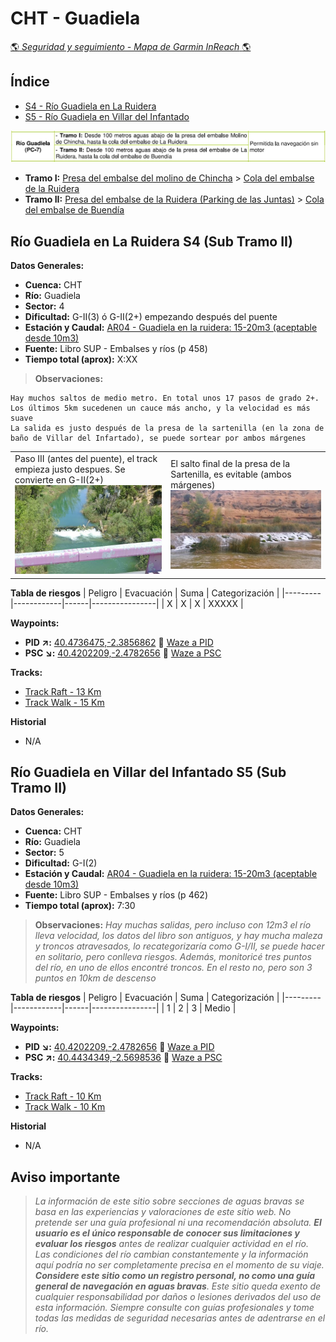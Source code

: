 # CHT - Guadiela
[:earth_americas: *Seguridad y seguimiento - Mapa de Garmin InReach* :earth_americas:](https://share.garmin.com/gpalacios82)

## Índice
* [S4 - Río Guadiela en La Ruidera](./CHT-Guadiela.md#río-guadiela-en-la-ruidera-s4-sub-tramo-ii)
* [S5 - Río Guadiela en Villar del Infantado](./CHT-Guadiela.md#río-guadiela-en-villar-del-infantado-s5-sub-tramo-ii)

![](../misc/images/cht-guadiela.jpg)

* **Tramo I:** [Presa del embalse del molino de Chincha](https://maps.app.goo.gl/kopDQTeuA5kzkeB96) > [Cola del embalse de la Ruidera](https://maps.app.goo.gl/5LoFkw9HUSgJK7iG8)
* **Tramo II:** [Presa del embalse de la Ruidera (Parking de las Juntas)](https://maps.app.goo.gl/TgsDYqKD69TDmfCY6) > [Cola del embalse de Buendía](https://maps.app.goo.gl/faLCwpQdgJwi5Top7)

## Río Guadiela en La Ruidera S4 (Sub Tramo II)

**Datos Generales:**
* **Cuenca:** CHT
* **Río:** Guadiela
* **Sector:** 4
* **Dificultad:** G-II(3) ó G-II(2+) empezando después del puente
* **Estación y Caudal:** [AR04 - Guadiela en la ruidera: 15-20m3 (aceptable desde 10m3)](https://saihtajo.chtajo.es/stmobile/index.php?url=/tr/ficha/estacion:AR04)
* **Fuente:** Libro SUP - Embalses y ríos (p 458)
* **Tiempo total (aprox):** X:XX

> **Observaciones:**
```
Hay muchos saltos de medio metro. En total unos 17 pasos de grado 2+.
Los últimos 5km sucedenen un cauce más ancho, y la velocidad es más suave
La salida es justo después de la presa de la sartenilla (en la zona de baño de Villar del Infartado), se puede sortear por ambos márgenes
```

<table>
    <tr>
        <td>
            Paso III (antes del puente), el track empieza justo despues. Se convierte en G-II(2+)
            <img src="../misc/images/cht-guadiela-paso3.jpg"></img>
        </td>
        <td>
            El salto final de la presa de la Sartenilla, es evitable (ambos márgenes)
            <img src="../misc/images/cht-guadiela-sartenilla.jpg"></img>
        </td>
    </tr>
</table>

**Tabla de riesgos**
| Peligro | Evacuación | Suma | Categorización |
|---------|------------|------|----------------|
|    X    |      X     |  X   |      XXXXX     |

**Waypoints:**
* **PID :arrow_upper_right::** [40.4736475,-2.3856862](https://maps.app.goo.gl/QDBtMHJwbmUz5qtq6) :car: [Waze a PID](https://waze.com/?ll=40.4736475,-2.3856862&navigate=yes)
* **PSC :arrow_lower_right::** [40.4202209,-2.4782656](https://maps.app.goo.gl/hmZ1jz2Vd6ABZMcm7) :car: [Waze a PSC](https://waze.com/?ll=40.4202209,-2.4782656&navigate=yes)

**Tracks:**
* [Track Raft - 13 Km](https://connect.garmin.com/modern/course/312749736)
* [Track Walk - 15 Km](https://connect.garmin.com/modern/course/312747273)

**Historial**
* N/A

## Río Guadiela en Villar del Infantado S5 (Sub Tramo II)

**Datos Generales:**
* **Cuenca:** CHT
* **Río:** Guadiela
* **Sector:** 5
* **Dificultad:** G-I(2)
* **Estación y Caudal:** [AR04 - Guadiela en la ruidera: 15-20m3 (aceptable desde 10m3)](https://saihtajo.chtajo.es/stmobile/index.php?url=/tr/ficha/estacion:AR04)
* **Fuente:** Libro SUP - Embalses y ríos (p 462)
* **Tiempo total (aprox):** 7:30

>**Observaciones:**
*Hay muchas salidas, pero incluso con 12m3 el río lleva velocidad, los datos del libro son antiguos, y hay mucha maleza y troncos atravesados, lo recategorizaría como G-I/II, se puede hacer en solitario, pero conlleva riesgos. Además, monitoricé tres puntos del río, en uno de ellos encontré troncos. En el resto no, pero son 3 puntos en 10km de descenso*

**Tabla de riesgos**
| Peligro | Evacuación | Suma | Categorización |
|---------|------------|------|----------------|
|    1    |      2     |  3   |      Medio     |

**Waypoints:**
* **PID :arrow_lower_right::** [40.4202209,-2.4782656](https://maps.app.goo.gl/hmZ1jz2Vd6ABZMcm7) :car: [Waze a PID](https://waze.com/?ll=40.4202209,-2.4782656&navigate=yes)
* **PSC :arrow_upper_right::** [40.4434349,-2.5698536](https://maps.app.goo.gl/h7Yq5GKjxjH8bkABA) :car: [Waze a PSC](https://waze.com/?ll=40.4434349,-2.5698536&navigate=yes)

**Tracks:**
* [Track Raft - 10 Km](https://connect.garmin.com/modern/course/141419120)
* [Track Walk - 10 Km](https://connect.garmin.com/modern/course/257554291)

**Historial**
* N/A

## Aviso importante
>*La información de este sitio sobre secciones de aguas bravas se basa en las experiencias y valoraciones de este sitio web. No pretende ser una guía profesional ni una recomendación absoluta. **El usuario es el único responsable de conocer sus limitaciones y evaluar los riesgos** antes de realizar cualquier actividad en el río. Las condiciones del río cambian constantemente y la información aquí podría no ser completamente precisa en el momento de su viaje. **Considere este sitio como un registro personal, no como una guía general de navegación en aguas bravas**. Este sitio queda exento de cualquier responsabilidad por daños o lesiones derivados del uso de esta información. Siempre consulte con guías profesionales y tome todas las medidas de seguridad necesarias antes de adentrarse en el río.*